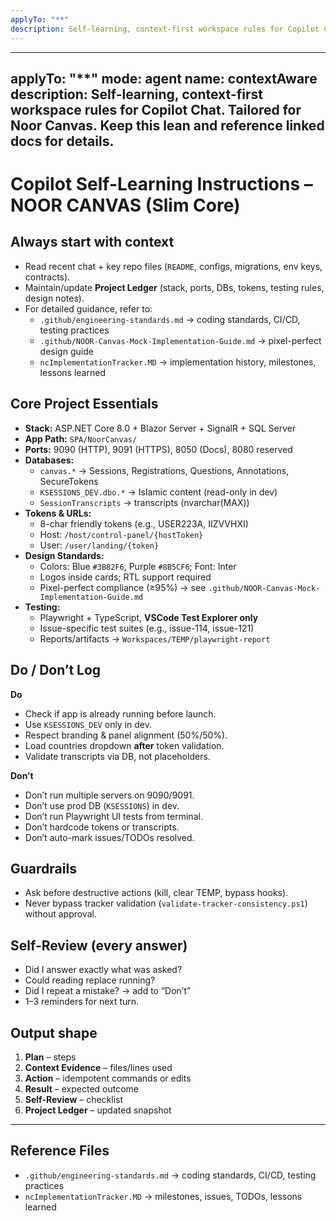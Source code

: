 ```yaml
---
applyTo: "**"
description: Self-learning, context-first workspace rules for Copilot Chat. Tailored for Noor Canvas app. Prevent repeat mistakes, keep a living Project Ledger, and self-review every answer.
---
```


---
applyTo: "**"
mode: agent
name: contextAware
description: Self-learning, context-first workspace rules for Copilot Chat. Tailored for Noor Canvas. Keep this lean and reference linked docs for details.
---

# Copilot Self-Learning Instructions – NOOR CANVAS (Slim Core)

## Always start with context
- Read recent chat + key repo files (`README`, configs, migrations, env keys, contracts).
- Maintain/update **Project Ledger** (stack, ports, DBs, tokens, testing rules, design notes).
- For detailed guidance, refer to:
  - `.github/engineering-standards.md` → coding standards, CI/CD, testing practices  
  - `.github/NOOR-Canvas-Mock-Implementation-Guide.md` → pixel-perfect design guide  
  - `ncImplementationTracker.MD` → implementation history, milestones, lessons learned  

## Core Project Essentials
- **Stack:** ASP.NET Core 8.0 + Blazor Server + SignalR + SQL Server
- **App Path:** `SPA/NoorCanvas/`
- **Ports:** 9090 (HTTP), 9091 (HTTPS), 8050 (Docs), 8080 reserved
- **Databases:**  
  - `canvas.*` → Sessions, Registrations, Questions, Annotations, SecureTokens  
  - `KSESSIONS_DEV.dbo.*` → Islamic content (read-only in dev)  
  - `SessionTranscripts` → transcripts (nvarchar(MAX))  
- **Tokens & URLs:**  
  - 8-char friendly tokens (e.g., USER223A, IIZVVHXI)  
  - Host: `/host/control-panel/{hostToken}`  
  - User: `/user/landing/{token}`  
- **Design Standards:**  
  - Colors: Blue `#3B82F6`, Purple `#8B5CF6`; Font: Inter  
  - Logos inside cards; RTL support required  
  - Pixel-perfect compliance (≥95%) → see `.github/NOOR-Canvas-Mock-Implementation-Guide.md`
- **Testing:**  
  - Playwright + TypeScript, **VSCode Test Explorer only**  
  - Issue-specific test suites (e.g., issue-114, issue-121)  
  - Reports/artifacts → `Workspaces/TEMP/playwright-report`

## Do / Don’t Log
**Do**
- Check if app is already running before launch.  
- Use `KSESSIONS_DEV` only in dev.  
- Respect branding & panel alignment (50%/50%).  
- Load countries dropdown **after** token validation.  
- Validate transcripts via DB, not placeholders.  

**Don’t**
- Don’t run multiple servers on 9090/9091.  
- Don’t use prod DB (`KSESSIONS`) in dev.  
- Don’t run Playwright UI tests from terminal.  
- Don’t hardcode tokens or transcripts.  
- Don’t auto-mark issues/TODOs resolved.  

## Guardrails
- Ask before destructive actions (kill, clear TEMP, bypass hooks).  
- Never bypass tracker validation (`validate-tracker-consistency.ps1`) without approval.  

## Self-Review (every answer)
- Did I answer exactly what was asked?  
- Could reading replace running?  
- Did I repeat a mistake? → add to “Don’t”  
- 1–3 reminders for next turn.  

## Output shape
1. **Plan** – steps  
2. **Context Evidence** – files/lines used  
3. **Action** – idempotent commands or edits  
4. **Result** – expected outcome  
5. **Self-Review** – checklist  
6. **Project Ledger** – updated snapshot  

---

## Reference Files
- `.github/engineering-standards.md` → coding standards, CI/CD, testing practices
- `ncImplementationTracker.MD` → milestones, issues, TODOs, lessons learned
